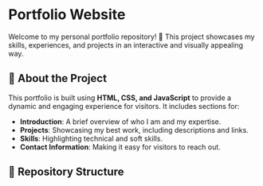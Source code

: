 # Portfolio Website

Welcome to my personal portfolio repository! 🚀 This project showcases my skills, experiences, and projects in an interactive and visually appealing way.

## 📝 About the Project

This portfolio is built using **HTML, CSS, and JavaScript** to provide a dynamic and engaging experience for visitors. It includes sections for:
- **Introduction**: A brief overview of who I am and my expertise.
- **Projects**: Showcasing my best work, including descriptions and links.
- **Skills**: Highlighting technical and soft skills.
- **Contact Information**: Making it easy for visitors to reach out.

## 📂 Repository Structure
